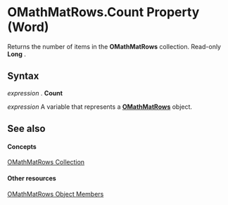
# OMathMatRows.Count Property (Word)

Returns the number of items in the  **OMathMatRows** collection. Read-only **Long** .


## Syntax

 _expression_ . **Count**

 _expression_ A variable that represents a **[OMathMatRows](beeb74aa-23ba-b9da-1f24-65c91fb3dc2c.md)** object.


## See also


#### Concepts


[OMathMatRows Collection](beeb74aa-23ba-b9da-1f24-65c91fb3dc2c.md)
#### Other resources


[OMathMatRows Object Members](fc3edcc6-336c-8213-04cc-6dd35bf7d52f.md)
